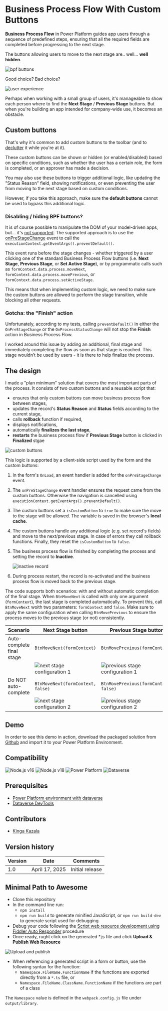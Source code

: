 # Business Process Flow With Custom Buttons

**Business Process Flow** in Power Platform guides app users through a sequence of predefined steps, ensuring that all the required fields are completed before progressing to the next stage.

The buttons allowing users to move to the next stage are.. well... **well hidden**.

![bpf buttons](./assets/bpfbuttons.png)

Good choice? Bad choice?


![user experience](./assets/uivsux.png)

Perhaps when working with a small group of users, it's manageable to show each person where to find the **Next Stage** / **Previous Stage** buttons. But when you're building an app intended for company-wide use, it becomes an obstacle.

## Custom buttons

That's why it's common to add custom buttons to the toolbar (and to [declutter](https://www.xrmtoolbox.com/plugins/RibbonWorkbench2016/) it while you're at it).

These custom buttons can be shown or hidden (or enabled/disabled) based on specific conditions, such as whether the user has a certain role, the form is completed, or an approver has made a decision.

You may also use these buttons to trigger additional logic, like updating the "Status Reason" field, showing notifications, or even preventing the user from moving to the next stage based on custom conditions.

However, if you take this approach, make sure the **default buttons** cannot be used to bypass this additional logic.

### Disabling / hiding BPF buttons?

It is of course possible to manipulate the DOM of your model-driven apps, but... it's [not supported](https://learn.microsoft.com/en-us/power-apps/developer/model-driven-apps/clientapi/reference). The supported approach is to use the [onPreStageChange](https://learn.microsoft.com/en-us/power-apps/developer/model-driven-apps/clientapi/reference/events/onprestagechange) event to call the `executionContext.getEventArgs().preventDefault()`.

This event runs before the stage changes - whether triggered by a user clicking one of the standard Business Process Flow buttons (i.e. **Next Stage**, **Previous Stage**, or **Set Active Stage**), or by programmatic calls such as `formContext.data.process.moveNext`, `formContext.data.process.movePrevious`, or `formContext.data.process.setActiveStage`.

This means that when implementing custom logic, we need to make sure the custom buttons are allowed to perform the stage transition, while blocking all other requests.

### Gotcha: the "Finish" action

Unfortunately, according to my tests, calling `preventDefault()` in either the `OnPreStageChange` or the `OnProcessStatusChange` will not stop the **Finish** action in Business Process Flow.

I worked around this issue by adding an additional, final stage and immediately completing the flow as soon as that stage is reached.
This stage wouldn’t be used by users - it is there to help finalize the process.

## The design

I made a "plan minimum" solution that covers the most important parts of the process. It consists of two custom buttons and a reusable script that:

- ensures that only custom buttons can move business process flow between stages,
- updates the record's **Status Reason** and **Status** fields according to the current stage,
- calls **rollback** function if required,
- displays notifications,
- automatically **finalizes the last stage**,
- **restarts** the business process flow if **Previous Stage** button is clicked in **Finalized** stgae

![custom buttons](./assets/custombuttons.png)

This logic is supported by a client-side script used by the form and the custom buttons:

1. In the form's `OnLoad`, an event handler is added for the `onPreStageChange` event.
1. The `onPreStageChange` event handler ensures the request came from the custom buttons. Otherwise the navigation is cancelled using `executionContext.getEventArgs().preventDefault()`.
1. The custom buttons set a `isCustomButton` to `true` to make sure the move to the stage will be allowed. The variable is saved in the browser's **local cache**.
1. The custom buttons handle any additional logic (e.g. set record's fields) and move to the next/previous stage. In case of errors they call rollback functions. Finally, they reset the  `isCustomButton` to `false`.
1. The business process flow is finished by completing the process and setting the record to **Inactive**.

    ![inactive record](./assets/inactive.png)

1. During process restart, the record is re-activated and the business process flow is moved back to the previous stage.

The code supports both scenarios: with and without automatic completion of the final stage.
When `BtnMoveNext` is called with only one argument (`formContext`), the last stage is completed automatically. To prevent this, call `BtnMoveNext` woith two parameters: `formContext` and `false`.
Make sure to apply the same configuration when calling `BtnMovePrevious` to ensure the process moves to the previous stage (or not) consistently.

| Scenario | **Next Stage** button | **Previous Stage** button |
|----------|---------------|-------------------|
| Auto-complete final stage| `BtnMoveNext(formContext)` | `BtnMovePrevious(formContext)`|
|          | ![next stage configuration 1](./assets/callMoveNext1.png)| ![previous stage configuration 1](./assets/callMovePrev1.png)|
| Do NOT auto-complete| `BtnMoveNext(formContext, false)`|  `BtnMovePrevious(formContext, false)`|
|| ![next stage configuration 2](./assets/callMoveNext2.png)|![previous stage configuration 2](./assets/callMovePrev2.png)|


## Demo

In order to see this demo in action, download the  packaged solution from [Github](https://github.com/kkazala/Business-Process-Flow-With-Custom-Buttons/releases) and import it to your Power Platform Environment.

## Compatibility

![Node.js v16](https://img.shields.io/badge/Node.js-v16-green.svg) ![Node.js v18](https://img.shields.io/badge/Node.js-v18-green.svg)
![Power Platform](https://img.shields.io/badge/Power%20Platform-742774.svg) ![Dataverse](https://img.shields.io/badge/Dataverse-0e6a3e.svg)

## Prerequisites

- [Power Platform environment with dataverse](https://www.microsoft.com/en-us/power-platform/products/power-apps/free?msockid=138ec16535a7669d319bd0e9345667f0)
- [Dataverse DevTools](https://marketplace.visualstudio.com/items?itemName=danish-naglekar.dataverse-devtools)

## Contributors

-   [Kinga Kazala](https://github.com/kkazala)

## Version history

| Version | Date            | Comments        |
| ------- | --------------- | --------------- |
| 1.0     | April 17, 2025  | Initial release |

## Minimal Path to Awesome

-   Clone this repository
-   In the command line run:
    -   `npm install`
    -   `npm run build` to generate minified JavaScript, or `npm run build-dev` to generate script used for debugging
- Debug your code following the [Script web resource development using Fiddler Auto Responder](https://learn.microsoft.com/en-us/power-apps/developer/model-driven-apps/streamline-javascript-development-fiddler-autoresponder) procedure
- Once ready, rught click on the generated *.js file and click **Upload & Publish Web Resource**

![Upload and publish](./assets/upload.png)

- When referencing a generated script in a form or button, use the following syntax for the function:
    - `Namespace.FileName.FunctionName` if the functions are exported directly from a `*.ts` file, or
    - `Namespace.FileName.ClassName.FunctionName` if the functions are part of a class

The `Namespace` value is defined in the `webpack.config.js` file under `output/library`.